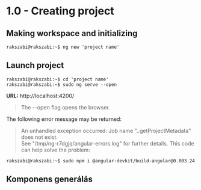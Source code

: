 # 1.0 - Creating project

## Making workspace and initializing

``` console
rakszabi@rakszabi:~$ ng new 'project name'
```

## Launch project

``` console
rakszabi@rakszabi:~$ cd 'project name'
rakszabi@rakszabi:~$ sudo ng serve --open
```

**URL:** http://localhost:4200/

> The --open flag opens the browser.

The following error message may be returned:

> An unhandled exception occurred: Job name "..getProjectMetadata" does not exist.<br>See "/tmp/ng-r7dgjq/angular-errors.log" for further details.
This code can help solve the problem:

``` console
rakszabi@rakszabi:~$ sudo npm i @angular-devkit/build-angular@0.803.24
```

## Komponens generálás